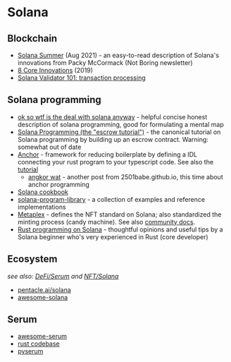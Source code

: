 Solana
=======

## Blockchain
* [Solana Summer](https://www.notboring.co/p/solana-summer) (Aug 2021) -
  an easy-to-read description of Solana's innovations from Packy McCormack (Not Boring newsletter)
* [8 Core Innovations](https://medium.com/solana-labs/7-innovations-that-make-solana-the-first-web-scale-blockchain-ddc50b1defda) (2019)
* [Solana Validator 101: transaction processing](https://jito-labs.medium.com/solana-validator-101-transaction-processing-90bcdc271143)

## Solana programming
* [ok so wtf is the deal with solana anyway](https://2501babe.github.io/posts/solana101.html) -
  helpful concise honest description of solana programming, good for formulating a mental map
* [Solana Programming (the "escrow tutorial")](https://paulx.dev/blog/2021/01/14/programming-on-solana-an-introduction/) -
  the canonical tutorial on Solana programming by building up an escrow contract.  Warning: somewhat out of date
* [Anchor](https://github.com/project-serum/anchor) - framework for reducing boilerplate by defining a IDL
  connecting your rust program to your typescript code.
  See also the [tutorial](https://github.com/project-serum/anchor/tree/master/examples/tutorial)
  * [angkor wat](https://2501babe.github.io/posts/anchor101.html) - another post from 2501babe.github.io, this time about anchor programming
* [Solana cookbook](https://solanacookbook.com/)
* [solana-program-library](https://github.com/solana-labs/solana-program-library) -
  a collection of examples and reference implementations
* [Metaplex](https://github.com/metaplex-foundation/metaplex) -
  defines the NFT standard on Solana; also standardized the minting process (candy machine).
  See also [community docs](https://docs.metaplex.com/community).
* [Rust programming on Solana](https://brson.github.io/2021/06/08/rust-on-solana) -
  thoughtful opinions and useful tips by a Solana beginner who's very experienced in Rust (core developer)
  
## Ecosystem
_see also: [DeFi/Serum](../DeFi.md#serum) and [NFT/Solana](../NFT.md#solana)_
* [pentacle.ai/solana](https://pentacle.ai/solana)
* [awesome-solana](https://github.com/paul-schaaf/awesome-solana)

## Serum
* [awesome-serum](https://github.com/project-serum/awesome-serum)
* [rust codebase](https://github.com/project-serum/serum-dex)
* [pyserum](https://github.com/serum-community/pyserum)
